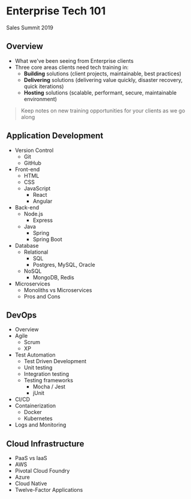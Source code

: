 # Enterprise Tech 101
Sales Summit 2019 

## Overview 

- What we've been seeing from Enterprise clients
- Three core areas clients need tech training in: 
  - **Building** solutions (client projects, maintainable, best practices)
  - **Delivering** solutions (delivering value quickly, disaster recovery, quick iterations)
  - **Hosting** solutions (scalable, performant, secure, maintainable environment)

> Keep notes on new training opportunities for your clients as we go along

## Application Development

- Version Control
  - Git
  - GitHub
- Front-end
  - HTML
  - CSS
  - JavaScript
    - React
    - Angular
- Back-end
  - Node.js 
    - Express
  - Java
    - Spring 
    - Spring Boot
- Database
  - Relational 
    - SQL
    - Postgres, MySQL, Oracle
  - NoSQL
    - MongoDB, Redis 
- Microservices
  - Monoliths vs Microservices
  - Pros and Cons

## DevOps

- Overview
- Agile 
  - Scrum
  - XP 
- Test Automation 
  - Test Driven Development
  - Unit testing
  - Integration testing
  - Testing frameworks
    - Mocha / Jest
    - jUnit
- CI/CD
- Containerization
  - Docker
  - Kubernetes
- Logs and Monitoring 

## Cloud Infrastructure

- PaaS vs IaaS
- AWS
- Pivotal Cloud Foundry
- Azure 
- Cloud Native
- Twelve-Factor Applications


